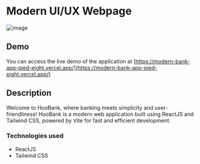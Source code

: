 # Modern UI/UX Webpage

![image](https://github.com/YowHobin/modern-bank/assets/114638134/ac269d84-7e3f-46e2-9fdf-ad623eecbc6d)

## Demo
You can access the live demo of the application at [https://modern-bank-app-pied-eight.vercel.app/](https://modern-bank-app-pied-eight.vercel.app/)

## Description

Welcome to HooBank, where banking meets simplicity and user-friendliness! HooBank is a modern web application built using ReactJS and Tailwind CSS, powered by Vite for fast and efficient development.

### Technologies used
- ReactJS
- Tailwind CSS

